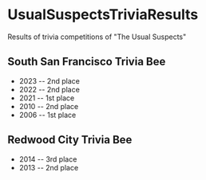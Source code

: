 # UsualSuspectsTriviaResults
Results of trivia competitions of "The Usual Suspects"
## South San Francisco Trivia Bee
* 2023 -- 2nd place
* 2022 -- 2nd place
* 2021 -- 1st place
* 2010 -- 2nd place
* 2006 -- 1st place

## Redwood City Trivia Bee
* 2014 -- 3rd place
* 2013 -- 2nd place
